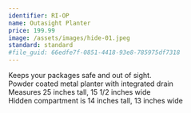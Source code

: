 ```yaml
---
identifier: RI-OP
name: Outasight Planter
price: 199.99
image: /assets/images/hide-01.jpeg
standard: standard
#file_guid: 66edfe7f-0851-4418-93e8-785975df7318
---
```

Keeps your packages safe and out of sight.  
Powder coated metal planter with integrated drain  
Measures 25 inches tall, 15 1/2 inches wide  
Hidden compartment is 14 inches tall, 13 inches wide
